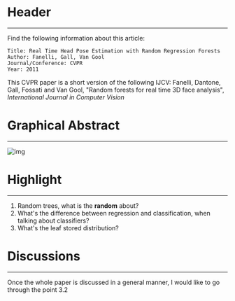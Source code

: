 # Header

---------------------------

Find the following information about this article:

    Title: Real Time Head Pose Estimation with Random Regression Forests
    Author: Fanelli, Gall, Van Gool
    Journal/Conference: CVPR
    Year: 2011

This CVPR paper is a short version of the following IJCV:
Fanelli, Dantone, Gall, Fossati and Van Gool, "Random forests for real time 3D face analysis", *International Journal in Computer Vision*

# Graphical Abstract

---------------------------
![img](https://pbs.twimg.com/media/CCLOBo2W0AEMtNS.jpg)

# Highlight

---------------------------
1. Random trees, what is the **random** about?
2. What's the difference between regression and classification, when talking about classifiers?
3. What's the leaf stored distribution?

# Discussions

---------------------------
Once the whole paper is discussed in a general manner, I would like to go through the point 3.2
